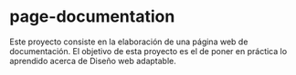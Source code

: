 # page-documentation
Este proyecto consiste en la elaboración de una página web de documentación. El objetivo de esta proyecto es el de poner en práctica lo aprendido acerca de Diseño web adaptable.
